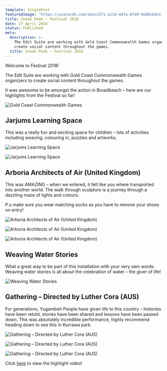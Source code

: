 ```yaml
---
template: SinglePost
featuredImage: 'https://ucarecdn.com/2eac25f1-a11d-447a-87d9-9ed8cb5e1fb1/'
title: Sneak Peek – Festival 2018
date: 17 April 2018
status: Published
meta:
  description: >-
    The Edit Suite are working with Gold Coast Commonwealth Games organizers to
    create social content throughout the games.
  title: Sneak Peek – Festival 2018
---
```

Welcome to Festival 2018!

The Edit Suite are working with Gold Coast Commonwealth Games organizers to create social content throughout the games.

It was awesome to be amongst the action in Broadbeach – here are our highlights from the Festival so far!

![Gold Coast Commonwealth Games](https://ucarecdn.com/30bb6a8d-abc1-4c28-ae5b-a5ece3ee31d3/)

## Jarjums Learning Space

This was a really fun and exciting space for children – lots of activities including weaving, colouring in, puzzles and artworks.

![Jarjums Learning Space](https://ucarecdn.com/ecbf2d52-72e9-41c0-ae9e-d8a1b01f52e2/)

![Jarjums Learning Space](https://ucarecdn.com/3fab3e3c-84f1-4061-a478-34039e9dc0a6/)

## Arboria Architects of Air (United Kingdom)

This was AMAZING – when we entered, it felt like you where transported into another world. The walk through sculpture is a journey through a dazzling maze of lights and colours.

P.s make sure you wear matching socks as you have to remove your shoes on entry!

![Arboria Architects of Air (United Kingdom)](https://ucarecdn.com/66c17641-58cc-4980-9e1f-9ef491606169/)

![Arboria Architects of Air (United Kingdom)](https://ucarecdn.com/889b3203-28cb-468a-b238-c3e1faeba0a0/)

![Arboria Architects of Air (United Kingdom)](https://ucarecdn.com/431b8baa-9680-45b3-ab0c-ee2cc2139f0b/)

## Weaving Water Stories

What a great way to be part of this installation with your very own words. Weaving water stories is all about the celebration of water – the giver of life!

![Weaving Water Stories](https://ucarecdn.com/5ef80fe9-86fb-47d9-a8b6-d8a59f5a5d8f/)

## Gathering – Directed by Luther Cora (AUS)

For generations, Yugambeh People have given life to this country – histories have been retold, stories have been shared and lessons have been passed down. This was absolutely incredible performance, highly recommend heading down to see this in Kurrawa park.

![Gathering – Directed by Luther Cora (AUS)](https://ucarecdn.com/857b1a6e-ea0c-4189-9206-298ec54c1ee0/)

![Gathering – Directed by Luther Cora (AUS)](https://ucarecdn.com/4a756746-d54c-4b6d-89f0-66e85dcc1c34/)

![Gathering – Directed by Luther Cora (AUS)](https://ucarecdn.com/582c3bac-2933-4b3f-979f-8de1aa927f23/)

Click [here](https://vimeo.com/263300831) to view the highlight video!
